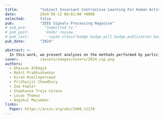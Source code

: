 ```yaml
---
title:          "Subject Invariant Contrastive Learning For Human Activity Recognition"
date:           2024-05-12 00:01:00 +0800
selected:       false
pub:            "IEEE Signals Processing Magazine"
# pub_pre:        "Submitted to "
# pub_post:       'Under review.'
# pub_last:       ' <span class="badge badge-pill badge-publication badge-success">ORAL</span>'
pub_date:       "2024"

abstract: >-
  In this work, we present analyses on the methods performed by participants in the 2023 VIP Cup Competition organized by our lab.
cover:          /assets/images/covers/2024_vip.png
authors:
  - Ghassan AlRegib
  - Mohit Prabhushankar
  - Kiran Kokilepersaud
  - Prithwijit Chowdhury
  - Zoe Fowler
  - Stephanie Trejo Corona
  - Lucas Thomaz
  - Angshul Majumdar
links:
  Paper: https://arxiv.org/abs/2408.11170
---
```

